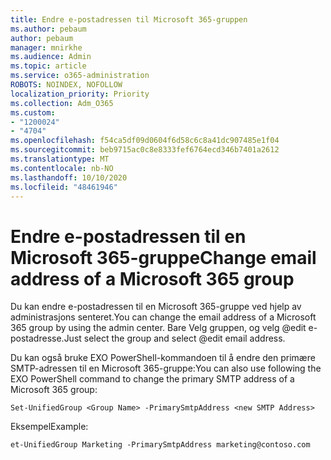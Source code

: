 ```yaml
---
title: Endre e-postadressen til Microsoft 365-gruppen
ms.author: pebaum
author: pebaum
manager: mnirkhe
ms.audience: Admin
ms.topic: article
ms.service: o365-administration
ROBOTS: NOINDEX, NOFOLLOW
localization_priority: Priority
ms.collection: Adm_O365
ms.custom:
- "1200024"
- "4704"
ms.openlocfilehash: f54ca5df09d0604f6d58c6c8a41dc907485e1f04
ms.sourcegitcommit: beb9715ac0c8e8333fef6764ecd346b7401a2612
ms.translationtype: MT
ms.contentlocale: nb-NO
ms.lasthandoff: 10/10/2020
ms.locfileid: "48461946"
---
```

# <a name="change-email-address-of-a-microsoft-365-group"></a><span data-ttu-id="911bd-102">Endre e-postadressen til en Microsoft 365-gruppe</span><span class="sxs-lookup"><span data-stu-id="911bd-102">Change email address of a Microsoft 365 group</span></span>

<span data-ttu-id="911bd-103">Du kan endre e-postadressen til en Microsoft 365-gruppe ved hjelp av administrasjons senteret.</span><span class="sxs-lookup"><span data-stu-id="911bd-103">You can change the email address of a Microsoft 365 group by using the admin center.</span></span> <span data-ttu-id="911bd-104">Bare Velg gruppen, og velg @edit e-postadresse.</span><span class="sxs-lookup"><span data-stu-id="911bd-104">Just select the group and select @edit email address.</span></span>

<span data-ttu-id="911bd-105">Du kan også bruke EXO PowerShell-kommandoen til å endre den primære SMTP-adressen til en Microsoft 365-gruppe:</span><span class="sxs-lookup"><span data-stu-id="911bd-105">You can also use following the EXO PowerShell command to change the primary SMTP address of a Microsoft 365 group:</span></span>

`Set-UnifiedGroup <Group Name> -PrimarySmtpAddress <new SMTP Address>`

<span data-ttu-id="911bd-106">Eksempel</span><span class="sxs-lookup"><span data-stu-id="911bd-106">Example:</span></span>

`et-UnifiedGroup Marketing -PrimarySmtpAddress marketing@contoso.com`
